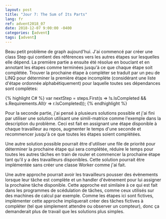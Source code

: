 ```yaml
---
layout: post
title: "Jour 7: The Sum of Its Parts"
lang: fr
ref: advent2018_07
date: 2018-12-07 9:00:00 -0400
categories: [advent]
tags: [advent]
---
```

Beau petit problème de graph aujourd'hui. J'ai commencé par créer une class Step qui contient des références vers les autres étapes sur lesquelles elle dépend. La première partie a ensuite été résolue en bouclant et en annotant les étapes comme terminées jusqu'à ce que chaque étape soit complétée. Trouver la prochaine étape à compléter se traduit par un peu de LINQ pour déterminer la première étape incomplète (considérant une liste d'étape ordonnée alphabétiquement) pour laquelle toutes ses dépendances sont complètes:

{% highlight C# %}
var nextStep = steps.First(s => !s.IsCompleted && s.Requirements.All(r => r.IsCompleted));
{% endhighlight %}

Pour la seconde partie, j'ai pensé à plusieurs solutions possible et j'ai fini par utiliser une solution utilisant une simili-matrice comme l'exemple dans la description du problème. Ceci est fait en assignant une étape disponible à chaque travailleur au repos, augmenter le temps d'une seconde et recommencer jusqu'à ce que toutes les étapes soient complétées.

Une autre solution possible pourrait être d'utiliser une file de priorité pour déterminer la prochaine étape qui sera complétée, réduire le temps pour toutes les autres tâches en train de rouler et commencer la prochaine étape tant qu'il y a des travailleurs disponibles. Cette solution pourrait être implémentée sans créer une classe Worker comme j'ai fait.

Une autre approche pourrait avoir les travailleurs pousser des évènements lorsque leur tâche est complète et un handler d'évènement pour lui assigner la prochaine tâche disponible. Cette approche est similaire à ce qui est fait dans les programmes de scédulation de tâches, comme ceux utilisés sur des machines de calcul par exemple. Comme les étapes ici sont fictives, implémenter cette approche impliquerait créer des tâches fictives à compléter (tel que simplement attendre ou observer un compteur), donc ça demanderait plus de travail que les solutions plus simples.